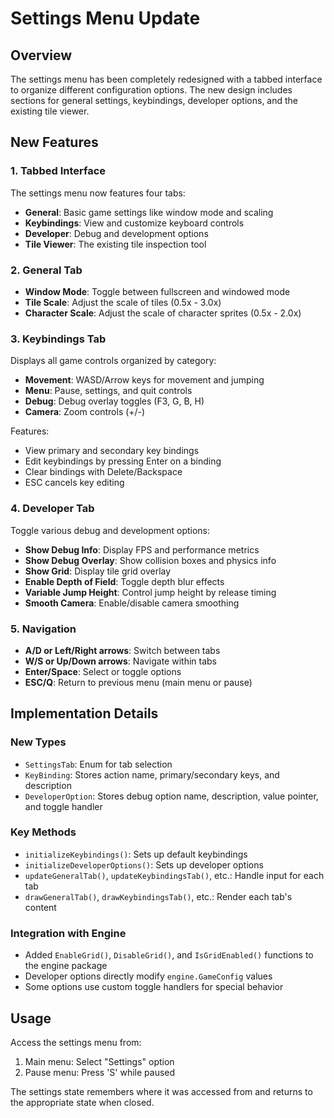 # Settings Menu Update

## Overview
The settings menu has been completely redesigned with a tabbed interface to organize different configuration options. The new design includes sections for general settings, keybindings, developer options, and the existing tile viewer.

## New Features

### 1. Tabbed Interface
The settings menu now features four tabs:
- **General**: Basic game settings like window mode and scaling
- **Keybindings**: View and customize keyboard controls
- **Developer**: Debug and development options
- **Tile Viewer**: The existing tile inspection tool

### 2. General Tab
- **Window Mode**: Toggle between fullscreen and windowed mode
- **Tile Scale**: Adjust the scale of tiles (0.5x - 3.0x)
- **Character Scale**: Adjust the scale of character sprites (0.5x - 2.0x)

### 3. Keybindings Tab
Displays all game controls organized by category:
- **Movement**: WASD/Arrow keys for movement and jumping
- **Menu**: Pause, settings, and quit controls
- **Debug**: Debug overlay toggles (F3, G, B, H)
- **Camera**: Zoom controls (+/-)

Features:
- View primary and secondary key bindings
- Edit keybindings by pressing Enter on a binding
- Clear bindings with Delete/Backspace
- ESC cancels key editing

### 4. Developer Tab
Toggle various debug and development options:
- **Show Debug Info**: Display FPS and performance metrics
- **Show Debug Overlay**: Show collision boxes and physics info
- **Show Grid**: Display tile grid overlay
- **Enable Depth of Field**: Toggle depth blur effects
- **Variable Jump Height**: Control jump height by release timing
- **Smooth Camera**: Enable/disable camera smoothing

### 5. Navigation
- **A/D or Left/Right arrows**: Switch between tabs
- **W/S or Up/Down arrows**: Navigate within tabs
- **Enter/Space**: Select or toggle options
- **ESC/Q**: Return to previous menu (main menu or pause)

## Implementation Details

### New Types
- `SettingsTab`: Enum for tab selection
- `KeyBinding`: Stores action name, primary/secondary keys, and description
- `DeveloperOption`: Stores debug option name, description, value pointer, and toggle handler

### Key Methods
- `initializeKeybindings()`: Sets up default keybindings
- `initializeDeveloperOptions()`: Sets up developer options
- `updateGeneralTab()`, `updateKeybindingsTab()`, etc.: Handle input for each tab
- `drawGeneralTab()`, `drawKeybindingsTab()`, etc.: Render each tab's content

### Integration with Engine
- Added `EnableGrid()`, `DisableGrid()`, and `IsGridEnabled()` functions to the engine package
- Developer options directly modify `engine.GameConfig` values
- Some options use custom toggle handlers for special behavior

## Usage
Access the settings menu from:
1. Main menu: Select "Settings" option
2. Pause menu: Press 'S' while paused

The settings state remembers where it was accessed from and returns to the appropriate state when closed.
